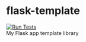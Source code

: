 # flask-template
[![Run Tests](https://github.com/mravalanche/flask-template/actions/workflows/test.yaml/badge.svg)](https://github.com/mravalanche/flask-template/actions/workflows/test.yaml)  
My Flask app template library
